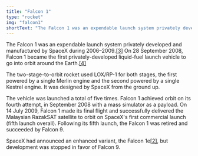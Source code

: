 ```yaml
---
title: "Falcon 1"
type: "rocket"
img: "falcon1"
shortText: "The Falcon 1 was an expendable launch system privately developed and manufactured by SpaceX during 2006–2009..."
---
```


The Falcon 1 was an expendable launch system privately developed and manufactured by SpaceX during 2006–2009.[[3]](https://en.wikipedia.org/wiki/Falcon_1#cite_note-st20130301-3) On 28 September 2008, Falcon 1 became the first privately-developed liquid-fuel launch vehicle to go into orbit around the Earth.[[4]](https://en.wikipedia.org/wiki/Falcon_1#cite_note-vance2015-4)

The two-stage-to-orbit rocket used LOX/RP-1 for both stages, the first powered by a single Merlin engine and the second powered by a single Kestrel engine. It was designed by SpaceX from the ground up.

The vehicle was launched a total of five times. Falcon 1 achieved orbit on its fourth attempt, in September 2008 with a mass simulator as a payload. On 14 July 2009, Falcon 1 made its final flight and successfully delivered the Malaysian RazakSAT satellite to orbit on SpaceX's first commercial launch (fifth launch overall). Following its fifth launch, the Falcon 1 was retired and succeeded by Falcon 9.

SpaceX had announced an enhanced variant, the Falcon 1e[[2]](https://en.wikipedia.org/wiki/Falcon_1#cite_note-F1-retired-2), but development was stopped in favor of Falcon 9.
